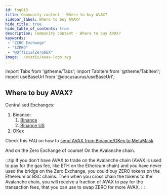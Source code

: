 ```yaml
---
id: faq013
title: Community content - Where to buy AVAX?
sidebar_label: Where to buy AVAX?
hide_title: true
hide_table_of_contents: true
description: Community content - Where to buy AVAX?
keywords:
 - "ZERO Exchange"
 - "$ZERO"
 - "@OfficialZeroDEX"
image:  /static/avax-logo.svg
---
```


import Tabs from '@theme/Tabs';
import TabItem from '@theme/TabItem';
import useBaseUrl from '@docusaurus/useBaseUrl';

## Where to buy AVAX?

Centralised Exchanges:
1. Binance:
	1. [Binance](https://www.binance.com/en)
	1. [Binance US](https://www.binance.us/en/home)
1. [OKex](https://www.okex.com/)

Check this FAQ on how to [send AVAX from Binance/OKex to MetaMask](faq016.md)

And on the Zero Exchange of course! On the Avalanche chain.

:::tip
If you don't have AVAX to trade on the Avalanche chain (AVAX is used to pay for the gas fee, like ETH on the Ethereum chain) and you have never used the bridge on the Zero Exchange, you could buy ZERO tokens on the Ethereum or BSC chains. Then when you cross chain the tokens to the Avalanche chain, you will receive a fraction of AVAX to pay for the transaction fees, that you can use to swap ZERO for more AVAX. 
:::

